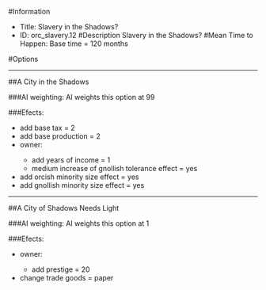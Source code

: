 #Information
 - Title: Slavery in the Shadows?
 - ID: orc_slavery.12
#Description
Slavery in the Shadows?
#Mean Time to Happen:
Base time = 120 months

#Options

___
##A City in the Shadows

###AI weighting:
AI weights this option at 99


###Efects:<ul><li>add base tax = 2</li><li>add base production = 2</li><li>owner:</li><ul><li>add years of income = 1</li><li>medium increase of gnollish tolerance effect = yes</li></ul><li>add orcish minority size effect = yes</li><li>add gnollish minority size effect = yes</li></ul>

___
##A City of Shadows Needs Light

###AI weighting:
AI weights this option at 1


###Efects:<ul><li>owner:</li><ul><li>add prestige = 20</li></ul><li>change trade goods = paper</li></ul>
